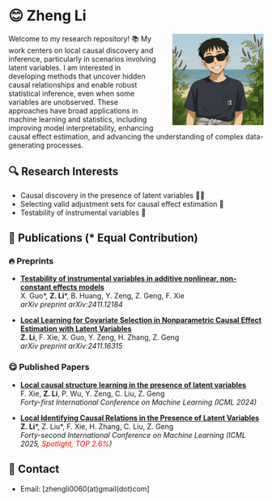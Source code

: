 # 😊 Zheng Li   
<img src="images/me.png" alt="Me" width="180" align="right" style="margin-left:30px; margin-bottom:10px;" />

Welcome to my research repository! 📚 My work centers on local causal discovery and inference, particularly in scenarios involving latent variables. I am interested in developing methods that uncover hidden causal relationships and enable robust statistical inference, even when some variables are unobserved. These approaches have broad applications in machine learning and statistics, including improving model interpretability, enhancing causal effect estimation, and advancing the understanding of complex data-generating processes.

## 🔍 Research Interests 

- Causal discovery in the presence of latent variables 🕵️‍♂️  
- Selecting valid adjustment sets for causal effect estimation 🧮  
- Testability of instrumental variables 🧪  

## 📝 Publications (* Equal Contribution) 

### 🔥 Preprints
- [**Testability of instrumental variables in additive nonlinear, non-constant effects models**](https://arxiv.org/pdf/2411.12184)  
  X. Guo*, **Z. Li***, B. Huang, Y. Zeng, Z. Geng, F. Xie  
  *arXiv preprint arXiv:2411.12184*

- [**Local Learning for Covariate Selection in Nonparametric Causal Effect Estimation with Latent Variables**](https://arxiv.org/pdf/2411.16315)  
  **Z. Li**, F. Xie, X. Guo, Y. Zeng, H. Zhang, Z. Geng  
  *arXiv preprint arXiv:2411.16315*

### 😋 Published Papers

- [**Local causal structure learning in the presence of latent variables**](https://openreview.net/pdf?id=3KMMPxrAk5)  
  F. Xie, **Z. Li**, P. Wu, Y. Zeng, C. Liu, Z. Geng  
  *Forty-first International Conference on Machine Learning (ICML 2024)*

- [**Local Identifying Causal Relations in the Presence of Latent Variables**](https://openreview.net/pdf?id=O6q2BHK1BL)  
  **Z. Li***, Z. Liu*, F. Xie, H. Zhang, C. Liu, Z. Geng  
  *Forty-second International Conference on Machine Learning (ICML 2025, <span style="color:red">Spotlight, TOP 2.6%</span>)* 

## 📧 Contact 

- Email: [zhengli0060(at)gmail(dot)com]